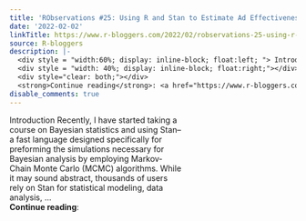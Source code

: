 ```yaml
---
title: 'RObservations #25: Using R and Stan to Estimate Ad Effectiveness'
date: '2022-02-02'
linkTitle: https://www.r-bloggers.com/2022/02/robservations-25-using-r-and-stan-to-estimate-ad-effectiveness/
source: R-bloggers
description: |-
  <div style = "width:60%; display: inline-block; float:left; "> Introduction Recently, I have started taking a course on Bayesian statistics and using Stan– a fast language designed specifically for preforming the simulations necessary for Bayesian analysis by employing Markov-Chain Monte Carlo (MCMC) algorithms. While it may sound abstract, thousands of users rely on Stan for statistical modeling, data analysis, ...</div>
  <div style = "width: 40%; display: inline-block; float:right;"></div>
  <div style="clear: both;"></div>
  <strong>Continue reading</strong>: <a href="https://www.r-bloggers.com/20 ...
disable_comments: true
---
```

<div style = "width:60%; display: inline-block; float:left; "> Introduction Recently, I have started taking a course on Bayesian statistics and using Stan– a fast language designed specifically for preforming the simulations necessary for Bayesian analysis by employing Markov-Chain Monte Carlo (MCMC) algorithms. While it may sound abstract, thousands of users rely on Stan for statistical modeling, data analysis, ...</div>
<div style = "width: 40%; display: inline-block; float:right;"></div>
<div style="clear: both;"></div>
<strong>Continue reading</strong>: <a href="https://www.r-bloggers.com/20 ...